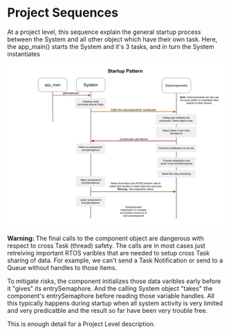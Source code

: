 # Project Sequences
At a project level, this sequence explain the general startup process between the System and all other object which have their own task.  Here, the app_main() starts the System and it's 3 tasks, and in turn the System instantiates  

![system_starup_sequence](./drawings/project_startup_pattern_sequence.svg)

**Warning:** The final calls to the component object are dangerous with respect to cross Task (thread) safety. The calls are in most cases just retreiving important RTOS varibles that are needed to setup cross Task sharing of data.   For example, we can't send a Task Notification or send to a Queue without handles to those items.

To mitigate risks, the component initializes those data varibles early before it "gives" its entrySemaphore.   And the calling System object "takes" the component's entrySemaphore before reading those variable handles.   All this typically happens during startup when all system activity is very limited and very predicatble and the result so far have been very trouble free.

This is enough detail for a Project Level description.